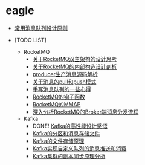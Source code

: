 # eagle

- [常用消息队列设计原则](./docs/common-mq-principles.md)



- [TODO LIST]
  - RocketMQ
    - [关于RocketMQ双主架构的设计思考](https://mp.weixin.qq.com/s?__biz=MzU2MDU3MzE1Mg==&mid=2247485811&idx=1&sn=f58be4bdabaeacd752c3381b59071f80&chksm=fc04b6fccb733feab67c51be551579c8ddf450a8f4b73e8f460bab24609ea68c731c1e2d092b&scene=21#wechat_redirect)
    - [关于RocketMQ的内部构造设计剖析](https://mp.weixin.qq.com/s?__biz=MzU2MDU3MzE1Mg==&mid=2247485830&idx=1&sn=67f43b5fee6af5bd1397eeb7f4c1809b&chksm=fc04b609cb733f1fa97984343251ec75853054f845af915165a5812228e47a3a59e2f4fdb728&scene=21#wechat_redirect)
    - [producer生产消息源码解析](https://mp.weixin.qq.com/s?__biz=MzU2MDU3MzE1Mg==&mid=2247485919&idx=1&sn=240d1bdb86c5973e92c39095023da8d4&chksm=fc04b650cb733f4627cb6132d3494d90b61ff75d1689a5b2f25a785d1df42cfb2b42299ebc28&scene=21#wechat_redirect)
    - [关于消息的pull和push模式](https://mp.weixin.qq.com/s?__biz=MzU2MDU3MzE1Mg==&mid=2247485934&idx=1&sn=2f740551e4b832dc6d388dceb4988c61&chksm=fc04b661cb733f77adf00b58069b7cd62d66c062992229f38d746013b1069c21678e66f9f8a7&scene=21#wechat_redirect)
    - [手写消息队列的一些心得](https://mp.weixin.qq.com/s?__biz=MzU2MDU3MzE1Mg==&mid=2247485970&idx=1&sn=78c071fbee0ca6d61c61917a0efabe6a&chksm=fc04b59dcb733c8b61e3ce0a488a92518e2296319e42bf6dcaae85e854a270691dd78722c00f&scene=21#wechat_redirect)
    - [RocketMQ的钩子函数](https://mp.weixin.qq.com/s?__biz=MzU2MDU3MzE1Mg==&mid=2247486146&idx=1&sn=9340267cc7be340e418c5070a258f6ad&chksm=fc04b54dcb733c5bf64270b1d064ef497731f32a1131b7d4d1467b64fdee083f7e2b4d49da1c&scene=21#wechat_redirect)
    - [RocketMQ的MMAP](https://mp.weixin.qq.com/s?__biz=MzU2MDU3MzE1Mg==&mid=2247486226&idx=1&sn=089ba4daf0e9f596a9004169bd5bc1e9&chksm=fc04b49dcb733d8b4673632734582052fafd58d2e521157bc3f36d48d12be0dd29d468bd8c98&scene=21#wechat_redirect)
    - [深入分析RocketMQ的Broker端消息分发流程](https://mp.weixin.qq.com/s?__biz=MzU2MDU3MzE1Mg==&mid=2247486614&idx=1&sn=16f2edf0965da3a00bec3ade603d89ec&chksm=fc04b319cb733a0f49aa2f9aa55a8c0d06bc2ca4dee5e1450e79923329779a91af163deff5cf&scene=21#wechat_redirect)
  - Kafka
    - DONE! [Kafka的高性能设计感悟](./docs/kafka/high-performance.md)
    - [Kafka的分区和消息存储文件](https://mp.weixin.qq.com/s?__biz=MzU2MDU3MzE1Mg==&mid=2247486672&idx=1&sn=29ed3339224894cb5d6d57dfbe73e7a9&chksm=fc04b35fcb733a4977b2cfa4cbdb9dc5804662a304e1a03fbd20c09ce5f0db9200976a8c2d1f&scene=21#wechat_redirect)
    - [Kafka的文件存储原理](https://mp.weixin.qq.com/s?__biz=MzU2MDU3MzE1Mg==&mid=2247486688&idx=1&sn=0663092cabe75055eef96c095aaaa977&chksm=fc04b36fcb733a793725f1b0562eddb2ac488d64484ee002c81e096692fc244b3631504b8c46&scene=21#wechat_redirect)
    - [Kafka实现自定义队列的消息推送和消费](https://mp.weixin.qq.com/s?__biz=MzU2MDU3MzE1Mg==&mid=2247486819&idx=1&sn=c202520426d2d0dc6b58d771382c5f52&chksm=fc04b2eccb733bfaf99db556015f243df9a5e439b4eaf61cccc3a60c9f577f07bb9e1a998f2d&scene=21#wechat_redirect)
    - [Kafka集群的副本同步原理分析](https://mp.weixin.qq.com/s?__biz=MzU2MDU3MzE1Mg==&mid=2247486851&idx=1&sn=faf2d876ed96bfaf9a53affabe9a21b5&chksm=fc04b20ccb733b1a731e9f5319ed83e512865ea61a2b98ba82fdc565665e1bf5f8ac53932254&scene=21#wechat_redirect)